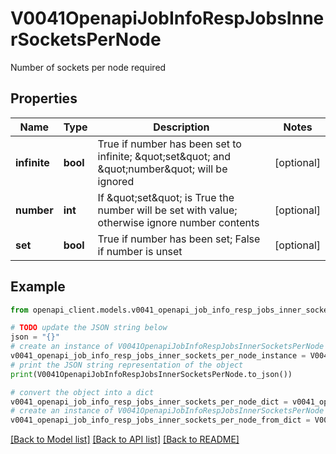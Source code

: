 # V0041OpenapiJobInfoRespJobsInnerSocketsPerNode

Number of sockets per node required

## Properties

Name | Type | Description | Notes
------------ | ------------- | ------------- | -------------
**infinite** | **bool** | True if number has been set to infinite; \&quot;set\&quot; and \&quot;number\&quot; will be ignored | [optional] 
**number** | **int** | If \&quot;set\&quot; is True the number will be set with value; otherwise ignore number contents | [optional] 
**set** | **bool** | True if number has been set; False if number is unset | [optional] 

## Example

```python
from openapi_client.models.v0041_openapi_job_info_resp_jobs_inner_sockets_per_node import V0041OpenapiJobInfoRespJobsInnerSocketsPerNode

# TODO update the JSON string below
json = "{}"
# create an instance of V0041OpenapiJobInfoRespJobsInnerSocketsPerNode from a JSON string
v0041_openapi_job_info_resp_jobs_inner_sockets_per_node_instance = V0041OpenapiJobInfoRespJobsInnerSocketsPerNode.from_json(json)
# print the JSON string representation of the object
print(V0041OpenapiJobInfoRespJobsInnerSocketsPerNode.to_json())

# convert the object into a dict
v0041_openapi_job_info_resp_jobs_inner_sockets_per_node_dict = v0041_openapi_job_info_resp_jobs_inner_sockets_per_node_instance.to_dict()
# create an instance of V0041OpenapiJobInfoRespJobsInnerSocketsPerNode from a dict
v0041_openapi_job_info_resp_jobs_inner_sockets_per_node_from_dict = V0041OpenapiJobInfoRespJobsInnerSocketsPerNode.from_dict(v0041_openapi_job_info_resp_jobs_inner_sockets_per_node_dict)
```
[[Back to Model list]](../README.md#documentation-for-models) [[Back to API list]](../README.md#documentation-for-api-endpoints) [[Back to README]](../README.md)


